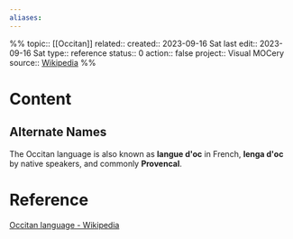 ```yaml
---
aliases:
---
```

%%
topic:: [[Occitan]]
related:: 
created:: 2023-09-16 Sat 
last edit:: 2023-09-16 Sat 
type:: reference
status:: 0
action:: false
project:: Visual MOCery
source:: [Wikipedia](https://en.wikipedia.org/wiki/Occitan_language)
%%
# Content
## Alternate Names
The Occitan language is also known as **langue d'oc** in French, **lenga d'oc** by native speakers, and commonly **Provencal**.
# Reference
[Occitan language - Wikipedia](https://en.wikipedia.org/wiki/Occitan_language)

